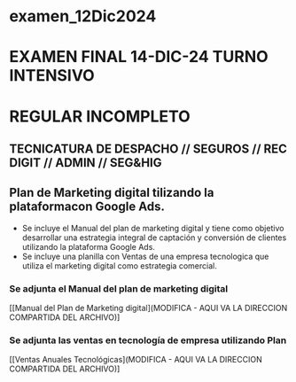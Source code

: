 # examen_12Dic2024
# EXAMEN FINAL 14-DIC-24 TURNO INTENSIVO
   # REGULAR INCOMPLETO
   ## TECNICATURA DE DESPACHO // SEGUROS // REC DIGIT // ADMIN // SEG&HIG
   
   ## Plan de Marketing digital tilizando la plataformacon Google Ads.

   * Se incluye el Manual del plan de marketing digital y tiene como objetivo desarrollar una estrategia integral de captación y conversión de clientes utilizando la plataforma Google Ads.
   * Se incluye una planilla con Ventas de una empresa tecnologica que utiliza el marketing digital como estrategia comercial.
   
   ### Se adjunta el Manual del plan de marketing digital
   [[Manual del Plan de Marketing digital](MODIFICA - AQUI VA LA DIRECCION COMPARTIDA DEL ARCHIVO)]
   
   ### Se adjunta las ventas en tecnología de empresa utilizando Plan
   [[Ventas Anuales Tecnológicas](MODIFICA - AQUI VA LA DIRECCION COMPARTIDA DEL ARCHIVO)]
